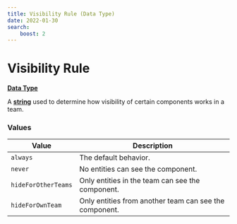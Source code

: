 ```yaml
---
title: Visibility Rule (Data Type)
date: 2022-01-30
search:
    boost: 2
---
```


#   Visibility Rule

[**Data Type**][1]

A [**string**][2] used to determine how visibility of certain components works in a team.


### Values

Value | Description
------|------------
`always` | The default behavior.
`never` | No entities can see the component.
`hideForOtherTeams` | Only entities in the team can see the component.
`hideForOwnTeam` | Only entities from another team can see the component.



[1]: ../data_types.md
[2]: https://origins.readthedocs.io/en/latest/types/data_types/string
